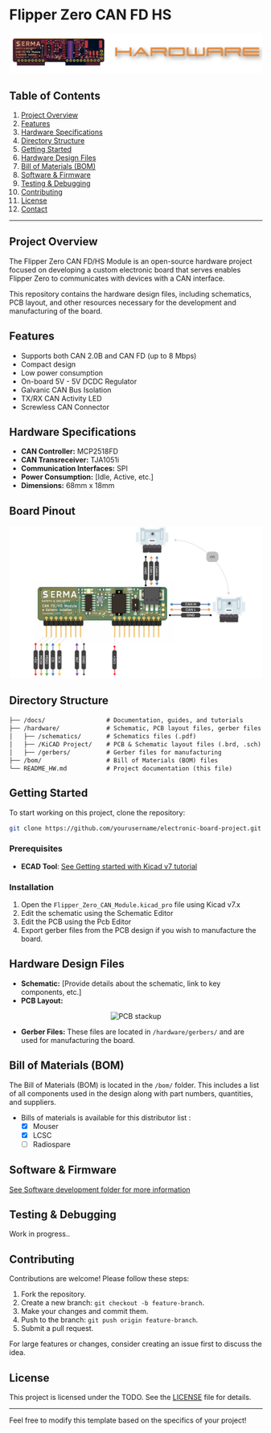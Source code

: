 # Flipper Zero CAN FD HS 

<div align="center">
  <img src="../Pictures/HW_banner.png" alt="">
</div>

## Table of Contents
1. [Project Overview](#project-overview)
2. [Features](#features)
3. [Hardware Specifications](#hardware-specifications)
4. [Directory Structure](#directory-structure)
5. [Getting Started](#getting-started)
6. [Hardware Design Files](#hardware-design-files)
7. [Bill of Materials (BOM)](#bill-of-materials)
8. [Software & Firmware](#software--firmware)
9. [Testing & Debugging](#testing--debugging)
10. [Contributing](#contributing)
11. [License](#license)
12. [Contact](#contact)

---

## Project Overview

The Flipper Zero CAN FD/HS Module is an open-source hardware project focused on developing a custom electronic board that serves enables Flipper Zero to communicates with devices with a CAN interface. 

This repository contains the hardware design files, including schematics, PCB layout, and other resources necessary for the development and manufacturing of the board.

## Features
  - Supports both CAN 2.0B and CAN FD (up to 8 Mbps)
  - Compact design
  - Low power consumption
  - On-board 5V - 5V DCDC Regulator
  - Galvanic CAN Bus Isolation
  - TX/RX CAN Activity LED
  - Screwless CAN Connector    
 
## Hardware Specifications
- **CAN Controller:** MCP2518FD
- **CAN Transreceiver:** TJA1051i
- **Communication Interfaces:** SPI
- **Power Consumption:** [Idle, Active, etc.]
- **Dimensions:** 68mm x 18mm

## Board Pinout

<div align="center">
  <img src="/Pictures/Connection_wo_Flipper.png" alt="Pinout"  style="width: 700px;">
</div>

## Directory Structure
```
├── /docs/                 # Documentation, guides, and tutorials
├── /hardware/             # Schematic, PCB layout files, gerber files
│   ├── /schematics/       # Schematics files (.pdf)
│   ├── /KiCAD Project/    # PCB & Schematic layout files (.brd, .sch)
│   ├── /gerbers/          # Gerber files for manufacturing
├── /bom/                  # Bill of Materials (BOM) files
└── README_HW.md           # Project documentation (this file)
```

## Getting Started
To start working on this project, clone the repository:
```bash
git clone https://github.com/yourusername/electronic-board-project.git
```

### Prerequisites
- **ECAD Tool**: [ See Getting started with Kicad v7 tutorial](https://docs.kicad.org/7.0/en/getting_started_in_kicad/getting_started_in_kicad.html) 

### Installation
1. Open the `Flipper_Zero_CAN_Module.kicad_pro` file using Kicad v7.x
2. Edit the schematic using the Schematic Editor
3. Edit the PCB using the Pcb Editor
3. Export gerber files from the PCB design if you wish to manufacture the board.

## Hardware Design Files
- **Schematic:** [Provide details about the schematic, link to key components, etc.]
- **PCB Layout:**   

<div align="center">
  <img src="PCB_Stackup.png" alt="PCB stackup"  style="width: 700px;">
</div>

- **Gerber Files:** These files are located in `/hardware/gerbers/` and are used for manufacturing the board.

## Bill of Materials (BOM)

The Bill of Materials (BOM) is located in the `/bom/` folder. This includes a list of all components used in the design along with part numbers, quantities, and suppliers.
- Bills of materials is available for this distributor list : 
  - [x] Mouser
  - [x] LCSC
  - [ ] Radiospare
  
## Software & Firmware
[See Software development folder for more information](https://example.com/redirect) 

## Testing & Debugging
Work in progress..  

## Contributing
Contributions are welcome! Please follow these steps:
1. Fork the repository.
2. Create a new branch: `git checkout -b feature-branch`.
3. Make your changes and commit them.
4. Push to the branch: `git push origin feature-branch`.
5. Submit a pull request.

For large features or changes, consider creating an issue first to discuss the idea.

## License
This project is licensed under the TODO. See the [LICENSE](LICENSE) file for details.

---

Feel free to modify this template based on the specifics of your project!